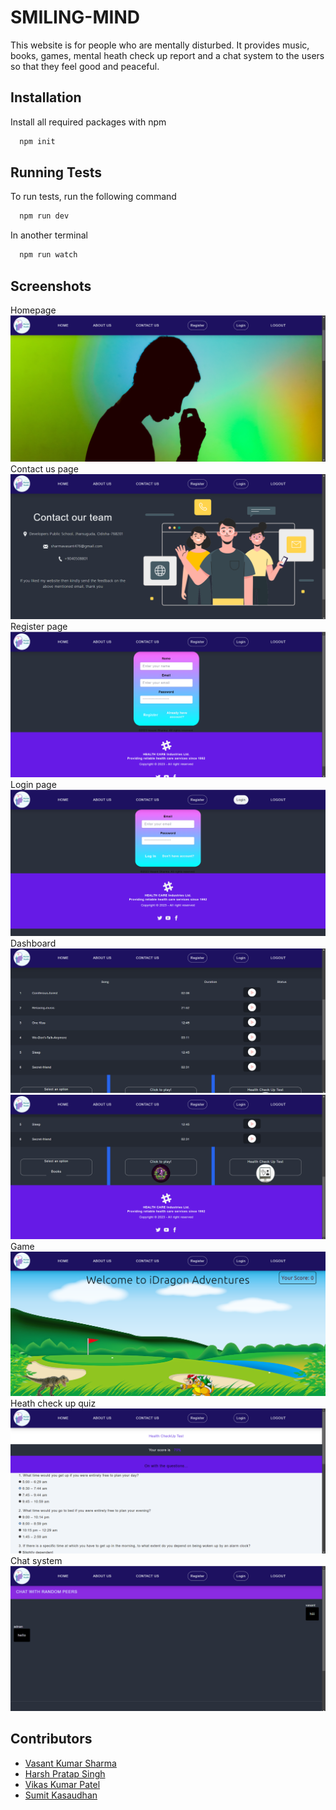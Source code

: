 
# SMILING-MIND

This website is for people who are mentally disturbed. It provides music, books, games, mental heath check up report and a chat system to the users so that they feel good and peaceful.


## Installation

Install all required packages with npm

```bash
  npm init
```

## Running Tests

To run tests, run the following command

```bash
  npm run dev
```
In another terminal
```bash
  npm run watch
```


## Screenshots
Homepage
![App Screenshot](https://github.com/sharmavasant/SMILING-MIND/blob/main/screenshots/Screenshot%20(3).png)
Contact us page
![App Screenshot](https://github.com/sharmavasant/SMILING-MIND/blob/main/screenshots/Screenshot%20(4).png)
Register page
![App Screenshot](https://github.com/sharmavasant/SMILING-MIND/blob/main/screenshots/Screenshot%20(5).png)
Login page
![App Screenshot](https://github.com/sharmavasant/SMILING-MIND/blob/main/screenshots/Screenshot%20(6).png)
Dashboard
![App Screenshot](https://github.com/sharmavasant/SMILING-MIND/blob/main/screenshots/Screenshot%20(7).png)
![App Screenshot](https://github.com/sharmavasant/SMILING-MIND/blob/main/screenshots/Screenshot%20(8).png)
Game
![App Screenshot](https://github.com/sharmavasant/SMILING-MIND/blob/main/screenshots/Screenshot%20(9).png)
Heath check up quiz
![App Screenshot](https://github.com/sharmavasant/SMILING-MIND/blob/main/screenshots/Screenshot%20(10).png)
Chat system
![App Screenshot](https://github.com/sharmavasant/SMILING-MIND/blob/main/screenshots/Screenshot%20(11).png)



## Contributors

- [Vasant Kumar Sharma](https://github.com/sharmavasant)
- [Harsh Pratap Singh](https://github.com/harsh-9389)
- [Vikas Kumar Patel](https://github.com/v1ikaskumarpatel)
- [Sumit Kasaudhan](https://github.com/sumit-mnnit000)
